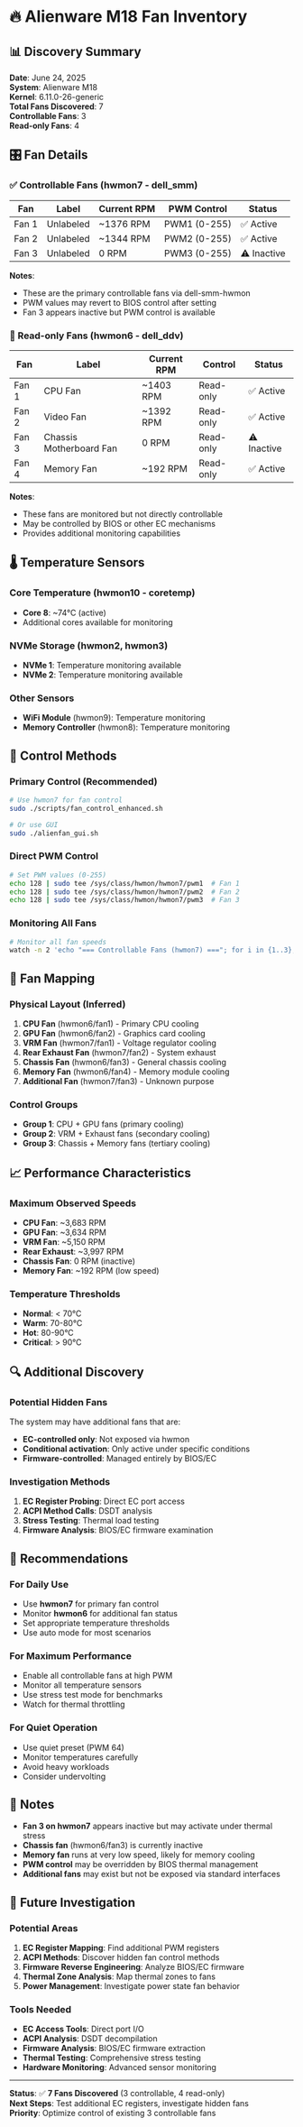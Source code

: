 # 🔥 Alienware M18 Fan Inventory

## 📊 Discovery Summary

**Date**: June 24, 2025  
**System**: Alienware M18  
**Kernel**: 6.11.0-26-generic  
**Total Fans Discovered**: 7  
**Controllable Fans**: 3  
**Read-only Fans**: 4  

## 🎛️ Fan Details

### ✅ Controllable Fans (hwmon7 - dell_smm)

| Fan | Label | Current RPM | PWM Control | Status |
|-----|-------|-------------|-------------|---------|
| Fan 1 | Unlabeled | ~1376 RPM | PWM1 (0-255) | ✅ Active |
| Fan 2 | Unlabeled | ~1344 RPM | PWM2 (0-255) | ✅ Active |
| Fan 3 | Unlabeled | 0 RPM | PWM3 (0-255) | ⚠️ Inactive |

**Notes**: 
- These are the primary controllable fans via dell-smm-hwmon
- PWM values may revert to BIOS control after setting
- Fan 3 appears inactive but PWM control is available

### 📖 Read-only Fans (hwmon6 - dell_ddv)

| Fan | Label | Current RPM | Control | Status |
|-----|-------|-------------|---------|---------|
| Fan 1 | CPU Fan | ~1403 RPM | Read-only | ✅ Active |
| Fan 2 | Video Fan | ~1392 RPM | Read-only | ✅ Active |
| Fan 3 | Chassis Motherboard Fan | 0 RPM | Read-only | ⚠️ Inactive |
| Fan 4 | Memory Fan | ~192 RPM | Read-only | ✅ Active |

**Notes**:
- These fans are monitored but not directly controllable
- May be controlled by BIOS or other EC mechanisms
- Provides additional monitoring capabilities

## 🌡️ Temperature Sensors

### Core Temperature (hwmon10 - coretemp)
- **Core 8**: ~74°C (active)
- Additional cores available for monitoring

### NVMe Storage (hwmon2, hwmon3)
- **NVMe 1**: Temperature monitoring available
- **NVMe 2**: Temperature monitoring available

### Other Sensors
- **WiFi Module** (hwmon9): Temperature monitoring
- **Memory Controller** (hwmon8): Temperature monitoring

## 🔧 Control Methods

### Primary Control (Recommended)
```bash
# Use hwmon7 for fan control
sudo ./scripts/fan_control_enhanced.sh

# Or use GUI
sudo ./alienfan_gui.sh
```

### Direct PWM Control
```bash
# Set PWM values (0-255)
echo 128 | sudo tee /sys/class/hwmon/hwmon7/pwm1  # Fan 1
echo 128 | sudo tee /sys/class/hwmon/hwmon7/pwm2  # Fan 2
echo 128 | sudo tee /sys/class/hwmon/hwmon7/pwm3  # Fan 3
```

### Monitoring All Fans
```bash
# Monitor all fan speeds
watch -n 2 'echo "=== Controllable Fans (hwmon7) ==="; for i in {1..3}; do echo "Fan $i: $(cat /sys/class/hwmon/hwmon7/fan${i}_input) RPM"; done; echo "=== Read-only Fans (hwmon6) ==="; for i in {1..4}; do echo "Fan $i: $(cat /sys/class/hwmon/hwmon6/fan${i}_input) RPM"; done'
```

## 🎯 Fan Mapping

### Physical Layout (Inferred)
1. **CPU Fan** (hwmon6/fan1) - Primary CPU cooling
2. **GPU Fan** (hwmon6/fan2) - Graphics card cooling  
3. **VRM Fan** (hwmon7/fan1) - Voltage regulator cooling
4. **Rear Exhaust Fan** (hwmon7/fan2) - System exhaust
5. **Chassis Fan** (hwmon6/fan3) - General chassis cooling
6. **Memory Fan** (hwmon6/fan4) - Memory module cooling
7. **Additional Fan** (hwmon7/fan3) - Unknown purpose

### Control Groups
- **Group 1**: CPU + GPU fans (primary cooling)
- **Group 2**: VRM + Exhaust fans (secondary cooling)
- **Group 3**: Chassis + Memory fans (tertiary cooling)

## 📈 Performance Characteristics

### Maximum Observed Speeds
- **CPU Fan**: ~3,683 RPM
- **GPU Fan**: ~3,634 RPM  
- **VRM Fan**: ~5,150 RPM
- **Rear Exhaust**: ~3,997 RPM
- **Chassis Fan**: 0 RPM (inactive)
- **Memory Fan**: ~192 RPM (low speed)

### Temperature Thresholds
- **Normal**: < 70°C
- **Warm**: 70-80°C
- **Hot**: 80-90°C
- **Critical**: > 90°C

## 🔍 Additional Discovery

### Potential Hidden Fans
The system may have additional fans that are:
- **EC-controlled only**: Not exposed via hwmon
- **Conditional activation**: Only active under specific conditions
- **Firmware-controlled**: Managed entirely by BIOS/EC

### Investigation Methods
1. **EC Register Probing**: Direct EC port access
2. **ACPI Method Calls**: DSDT analysis
3. **Stress Testing**: Thermal load testing
4. **Firmware Analysis**: BIOS/EC firmware examination

## 🚀 Recommendations

### For Daily Use
- Use **hwmon7** for primary fan control
- Monitor **hwmon6** for additional fan status
- Set appropriate temperature thresholds
- Use auto mode for most scenarios

### For Maximum Performance
- Enable all controllable fans at high PWM
- Monitor all temperature sensors
- Use stress test mode for benchmarks
- Watch for thermal throttling

### For Quiet Operation
- Use quiet preset (PWM 64)
- Monitor temperatures carefully
- Avoid heavy workloads
- Consider undervolting

## 📝 Notes

- **Fan 3 on hwmon7** appears inactive but may activate under thermal stress
- **Chassis fan** (hwmon6/fan3) is currently inactive
- **Memory fan** runs at very low speed, likely for memory cooling
- **PWM control** may be overridden by BIOS thermal management
- **Additional fans** may exist but not be exposed via standard interfaces

## 🔄 Future Investigation

### Potential Areas
1. **EC Register Mapping**: Find additional PWM registers
2. **ACPI Methods**: Discover hidden fan control methods
3. **Firmware Reverse Engineering**: Analyze BIOS/EC firmware
4. **Thermal Zone Analysis**: Map thermal zones to fans
5. **Power Management**: Investigate power state fan behavior

### Tools Needed
- **EC Access Tools**: Direct port I/O
- **ACPI Analysis**: DSDT decompilation
- **Firmware Analysis**: BIOS/EC firmware extraction
- **Thermal Testing**: Comprehensive stress testing
- **Hardware Monitoring**: Advanced sensor monitoring

---

**Status**: ✅ **7 Fans Discovered** (3 controllable, 4 read-only)  
**Next Steps**: Test additional EC registers, investigate hidden fans  
**Priority**: Optimize control of existing 3 controllable fans 
